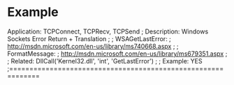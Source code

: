 # Example
Application: TCPConnect, TCPRecv, TCPSend ; Description: Windows Sockets Error Return + Translation ; ; WSAGetLastError: ; http://msdn.microsoft.com/en-us/library/ms740668.aspx ; ; FormatMessage: ; http://msdn.microsoft.com/en-us/library/ms679351.aspx ; ; Related: DllCall('Kernel32.dll', 'int', 'GetLastError') ; ; Example: YES ;=============================================================
